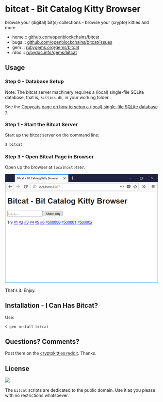 # bitcat - Bit Catalog Kitty Browser

browse your (digital) bit(s) collections -
browse your (crypto) kitties and more


* home  :: [github.com/openblockchains/bitcat](https://github.com/openblockchains/bitcat)
* bugs  :: [github.com/openblockchains/bitcat/issues](https://github.com/openblockchains/bitcat/issues)
* gem   :: [rubygems.org/gems/bitcat](https://rubygems.org/gems/bitcat)
* rdoc  :: [rubydoc.info/gems/bitcat](http://rubydoc.info/gems/bitcat)


## Usage


### Step 0 - Database Setup

Note: The bitcat server machinery requires a (local) single-file SQLite database,
that is, `kitties.db`, in your working folder.

See the [Copycats page on how to setup a (local) single-file SQLite database »](https://github.com/openblockchains/copycats#database-setup)



### Step 1 - Start the Bitcat Server

Start up the bitcat server on the command line:

    $ bitcat


### Step 3 - Open Bitcat Page in Browser

Open up the browser at `localhost:4567`.

![](bitcat.png)

That's it. Enjoy.




## Installation - I Can Has Bitcat?

Use:

```
$ gem install bitcat
```


## Questions? Comments?

Post them on the [cryptokitties reddit](https://www.reddit.com/r/cryptokitties). Thanks.



## License

![](https://publicdomainworks.github.io/buttons/zero88x31.png)

The `bitcat` scripts are dedicated to the public domain.
Use it as you please with no restrictions whatsoever.
